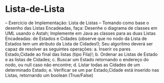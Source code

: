 # Lista-de-Lista

– Exercício de Implementação: Lista de Listas –
Tomando como base o desenho das Listas Encadeadas, faça:
  Desenhe o diagrama de classes em UML usando o Astah;
  Implemente em Java as classes para as duas Listas Encadeadas: de Estados e Cidades (observe que no nodo da Lista de Estados tem um atributo da Lista de Cidades!);
Seu algoritmo deverá ser capaz de resolver as seguintes operações:
a. Inserir os pares Estado,Cidade ao final das listas (tipo Fila)!;
b. Ordenar as Listas de Estado e as listas de Cidades;
c. Buscar um Estado retornando o endereço do nodo, ou null caso não 
encontre;
d. Listar todas as Cidades de um determinado Estado;
e. Verificar se um par Estado,Cidade está inserido nas Listas, retornando 
um boolean (True/False)
